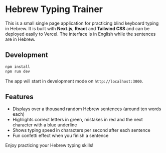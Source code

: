 # Hebrew Typing Trainer

This is a small single page application for practicing blind keyboard typing in Hebrew. It is built with **Next.js**, **React** and **Tailwind CSS** and can be deployed easily to Vercel. The interface is in English while the sentences are in Hebrew.

## Development

```bash
npm install
npm run dev
```

The app will start in development mode on `http://localhost:3000`.

## Features

- Displays over a thousand random Hebrew sentences (around ten words each)
- Highlights correct letters in green, mistakes in red and the next character with a blue underline
- Shows typing speed in characters per second after each sentence
- Fun confetti effect when you finish a sentence

Enjoy practicing your Hebrew typing skills!
